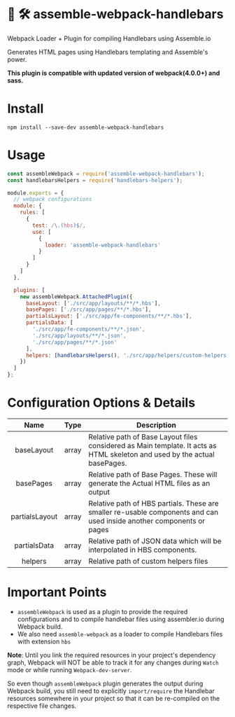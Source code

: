 # 🔩 🛠 assemble-webpack-handlebars

Webpack Loader + Plugin for compiling Handlebars using Assemble.io

Generates HTML pages using Handlebars templating and Assemble's power.

**This plugin is compatible with updated version of webpack(4.0.0+) and sass.**

# Install

`npm install --save-dev assemble-webpack-handlebars`

# Usage

```js
const assembleWebpack = require('assemble-webpack-handlebars');
const handlebarsHelpers = require('handlebars-helpers');

module.exports = {
  // webpack configurations
  module: {
    rules: [
      {
        test: /\.(hbs)$/,
        use: [
          {
            loader: 'assemble-webpack-handlebars'
          }
        ]
      }
    ]
  },

  plugins: [
    new assembleWebpack.AttachedPlugin({
      baseLayout: ['./src/app/layouts/**/*.hbs'],
      basePages: ['./src/app/pages/**/*.hbs'],
      partialsLayout: ['./src/app/fe-components/**/*.hbs'],
      partialsData: [
        './src/app/fe-components/**/*.json',
        './src/app/layouts/**/*.json',
        './src/app/pages/**/*.json'
      ],
      helpers: [handlebarsHelpers(), './src/app/helpers/custom-helpers.js']
    })
  ]
};
```

# Configuration Options & Details

|      Name      | Type  | Description                                                                                                                |
| :------------: | ----- | -------------------------------------------------------------------------------------------------------------------------- |
|   baseLayout   | array | Relative path of Base Layout files considered as Main template. It acts as HTML skeleton and used by the actual basePages. |
|   basePages    | array | Relative path of Base Pages. These will generate the Actual HTML files as an output                                        |
| partialsLayout | array | Relative path of HBS partials. These are smaller re-usable components and can used inside another components or pages      |
|  partialsData  | array | Relative path of JSON data which will be interpolated in HBS components.                                                   |
|    helpers     | array | Relative path of custom helpers files                                                                                      |

# Important Points

- `assembleWebpack` is used as a plugin to provide the required configurations and to compile handlebar files using assembler.io during Webpack build.
- We also need `assemble-webpack` as a loader to compile Handlebars files with extension `hbs`

**Note**: Until you link the required resources in your project's dependency graph, Webpack will NOT be able to track it for any changes during `Watch` mode or while running `Webpack-dev-server`.

So even though `assembleWebpack` plugin generates the output during Webpack build, you still need to explicitly `import/require` the Handlebar resources somewhere in your project so that it can be re-compiled on the respective file changes.
